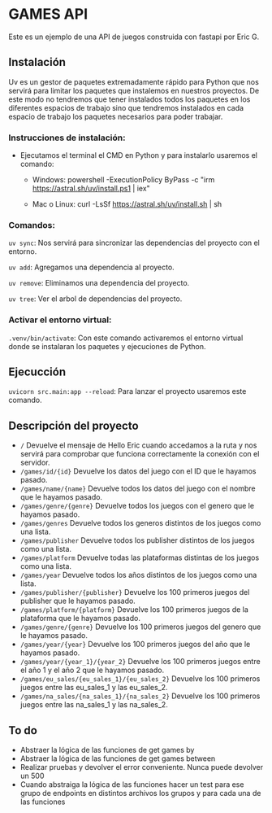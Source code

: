 # GAMES API
Este es un ejemplo de una API de juegos construida con fastapi por Eric G.

## Instalación
 Uv es un gestor de paquetes extremadamente rápido para Python que nos servirá para limitar los paquetes que instalemos en nuestros proyectos. De este modo no tendremos que tener instalados todos los paquetes en los diferentes espacios de trabajo sino que tendremos instalados en cada espacio de trabajo los paquetes necesarios para poder trabajar.

### Instrucciones de instalación: 
 - Ejecutamos el terminal el CMD en Python y para instalarlo usaremos el comando:

    - Windows: powershell -ExecutionPolicy ByPass -c "irm https://astral.sh/uv/install.ps1 | iex"
    
    - Mac o Linux: curl -LsSf https://astral.sh/uv/install.sh | sh

### Comandos:
`uv sync`: Nos servirá para sincronizar las dependencias del proyecto con el entorno.

`uv add`: Agregamos una dependencia al proyecto.

`uv remove`: Eliminamos una dependencia del proyecto.

`uv tree`: Ver el arbol de dependencias del proyecto.



### Activar el entorno virtual:
`.venv/bin/activate`: Con este comando activaremos el entorno virtual donde se instalaran los paquetes y ejecuciones de Python.


## Ejecucción

`uvicorn src.main:app --reload`: Para lanzar el proyecto usaremos este comando.

## Descripción del proyecto
- `/` Devuelve el mensaje de Hello Eric cuando accedamos a la ruta y nos servirá para comprobar que funciona correctamente la conexión con el servidor.
- `/games/id/{id}` Devuelve los datos del juego con el ID que le hayamos pasado.
- `/games/name/{name}` Devuelve todos los datos del juego con el nombre que le hayamos pasado.
- `/games/genre/{genre}` Devuelve todos los juegos con el genero que le hayamos pasado.
- `/games/genres` Devuelve todos los generos distintos de los juegos como una lista.
- `/games/publisher` Devuelve todos los publisher distintos de los juegos como una lista.
- `/games/platform` Devuelve todas las plataformas distintas de los juegos como una lista.
- `/games/year` Devuelve todos los años distintos de los juegos como una lista.
- `/games/publisher/{publisher}` Devuelve los 100 primeros juegos del publisher que le hayamos pasado.
- `/games/platform/{platform}` Devuelve los 100 primeros juegos de la plataforma que le hayamos pasado.
- `/games/genre/{genre}` Devuelve los 100 primeros juegos del genero que le hayamos pasado.
- `/games/year/{year}` Devuelve los 100 primeros juegos del año que le hayamos pasado.
- `/games/year/{year_1}/{year_2}` Devuelve los 100 primeros juegos entre el año 1 y el año 2 que le hayamos pasado.
- `/games/eu_sales/{eu_sales_1}/{eu_sales_2}` Devuelve los 100 primeros juegos entre las eu_sales_1 y las eu_sales_2.
- `/games/na_sales/{na_sales_1}/{na_sales_2}` Devuelve los 100 primeros juegos entre las na_sales_1 y las na_sales_2.

## To do
-  Abstraer la lógica de las funciones de get games by
-  Abstraer la lógica de las funciones de get games between
-  Realizar pruebas y devolver el error conveniente. Nunca puede devolver un 500
-  Cuando abstraiga la lógica de las funciones hacer un test para ese grupo de endpoints en distintos archivos los grupos y para cada una de las funciones